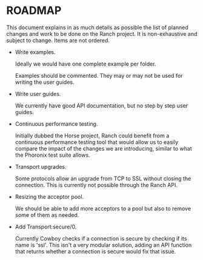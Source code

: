 ROADMAP
=======

This document explains in as much details as possible the
list of planned changes and work to be done on the Ranch
project. It is non-exhaustive and subject to change. Items
are not ordered.

*   Write examples.

    Ideally we would have one complete example per folder.

    Examples should be commented. They may or may not be
    used for writing the user guides.

*   Write user guides.

    We currently have good API documentation, but no step
    by step user guides.

*   Continuous performance testing.

    Initially dubbed the Horse project, Ranch could benefit
    from a continuous performance testing tool that would
    allow us to easily compare the impact of the changes we
    are introducing, similar to what the Phoronix test suite
    allows.

*   Transport upgrades.

    Some protocols allow an upgrade from TCP to SSL without
    closing the connection. This is currently not possible
    through the Ranch API.

*   Resizing the acceptor pool.

    We should be able to add more acceptors to a pool but also
    to remove some of them as needed.

*   Add Transport:secure/0.

    Currently Cowboy checks if a connection is secure by
    checking if its name is 'ssl'. This isn't a very modular
    solution,  adding an API function that returns whether
    a connection is secure would fix that issue.
